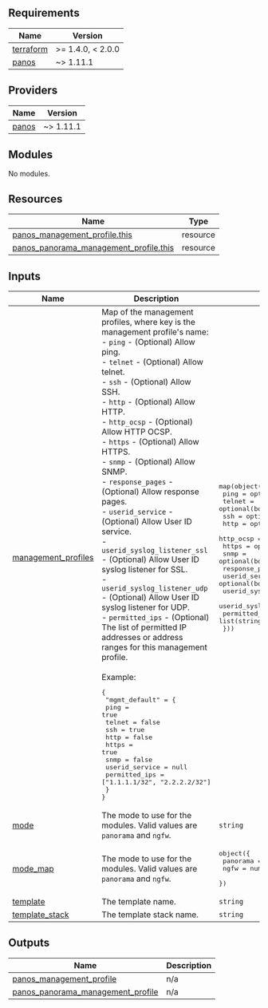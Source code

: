 <!-- BEGINNING OF PRE-COMMIT-TERRAFORM DOCS HOOK -->
## Requirements

| Name | Version |
|------|---------|
| <a name="requirement_terraform"></a> [terraform](#requirement\_terraform) | >= 1.4.0, < 2.0.0 |
| <a name="requirement_panos"></a> [panos](#requirement\_panos) | ~> 1.11.1 |

## Providers

| Name | Version |
|------|---------|
| <a name="provider_panos"></a> [panos](#provider\_panos) | ~> 1.11.1 |

## Modules

No modules.

## Resources

| Name | Type |
|------|------|
| [panos_management_profile.this](https://registry.terraform.io/providers/PaloAltoNetworks/panos/latest/docs/resources/management_profile) | resource |
| [panos_panorama_management_profile.this](https://registry.terraform.io/providers/PaloAltoNetworks/panos/latest/docs/resources/panorama_management_profile) | resource |

## Inputs

| Name | Description | Type | Default | Required |
|------|-------------|------|---------|:--------:|
| <a name="input_management_profiles"></a> [management\_profiles](#input\_management\_profiles) | Map of the management profiles, where key is the management profile's name:<br>- `ping` - (Optional) Allow ping.<br>- `telnet` - (Optional) Allow telnet.<br>- `ssh` - (Optional) Allow SSH.<br>- `http` - (Optional) Allow HTTP.<br>- `http_ocsp` - (Optional) Allow HTTP OCSP.<br>- `https` - (Optional) Allow HTTPS.<br>- `snmp` - (Optional) Allow SNMP.<br>- `response_pages` - (Optional) Allow response pages.<br>- `userid_service` - (Optional) Allow User ID service.<br>- `userid_syslog_listener_ssl` - (Optional) Allow User ID syslog listener for SSL.<br>- `userid_syslog_listener_udp` - (Optional) Allow User ID syslog listener for UDP.<br>- `permitted_ips` - (Optional) The list of permitted IP addresses or address ranges for this management profile.<br><br>Example:<pre>{<br>  "mgmt_default" = {<br>    ping           = true<br>    telnet         = false<br>    ssh            = true<br>    http           = false<br>    https          = true<br>    snmp           = false<br>    userid_service = null<br>    permitted_ips  = ["1.1.1.1/32", "2.2.2.2/32"]<br>  }<br>}</pre> | <pre>map(object({<br>    ping                       = optional(bool)<br>    telnet                     = optional(bool)<br>    ssh                        = optional(bool)<br>    http                       = optional(bool)<br>    http_ocsp                  = optional(bool)<br>    https                      = optional(bool)<br>    snmp                       = optional(bool)<br>    response_pages             = optional(bool)<br>    userid_service             = optional(bool)<br>    userid_syslog_listener_ssl = optional(bool)<br>    userid_syslog_listener_udp = optional(bool)<br>    permitted_ips              = list(string)<br>  }))</pre> | `{}` | no |
| <a name="input_mode"></a> [mode](#input\_mode) | The mode to use for the modules. Valid values are `panorama` and `ngfw`. | `string` | n/a | yes |
| <a name="input_mode_map"></a> [mode\_map](#input\_mode\_map) | The mode to use for the modules. Valid values are `panorama` and `ngfw`. | <pre>object({<br>    panorama = number<br>    ngfw     = number<br>  })</pre> | <pre>{<br>  "ngfw": 1,<br>  "panorama": 0<br>}</pre> | no |
| <a name="input_template"></a> [template](#input\_template) | The template name. | `string` | `"default"` | no |
| <a name="input_template_stack"></a> [template\_stack](#input\_template\_stack) | The template stack name. | `string` | `""` | no |

## Outputs

| Name | Description |
|------|-------------|
| <a name="output_panos_management_profile"></a> [panos\_management\_profile](#output\_panos\_management\_profile) | n/a |
| <a name="output_panos_panorama_management_profile"></a> [panos\_panorama\_management\_profile](#output\_panos\_panorama\_management\_profile) | n/a |
<!-- END OF PRE-COMMIT-TERRAFORM DOCS HOOK -->
